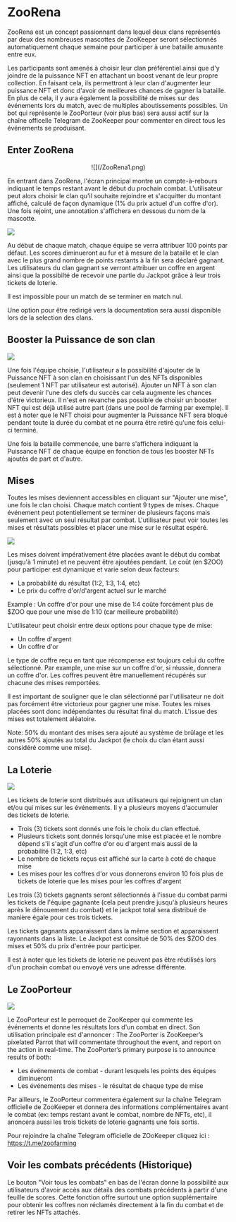 # ZooRena

ZooRena est un concept passionnant dans lequel deux clans représentés par deux des nombreuses mascottes de ZooKeeper seront sélectionnés automatiquement chaque semaine pour participer à une bataille amusante entre eux.

Les participants sont amenés à choisir leur clan préférentiel ainsi que d'y joindre de la puissance NFT en attachant un boost venant de leur propre collection.
En faisant cela, ils permettront à leur clan d'augmenter leur puissance NFT et donc d'avoir de meilleures chances de gagner la bataille. 
En plus de cela, il y aura également la possibilité de mises sur des événements lors du match, avec de multiples aboutissements possibles.
Un bot qui représente le ZooPorteur (voir plus bas) sera aussi actif sur la chaîne officelle Telegram de ZooKeeper pour commenter en direct tous les événements se produisant.

## Enter ZooRena

<center style={{marginTop:10}}>
![](/ZooRena1.png)
</center>

En entrant dans ZooRena, l'écran principal montre un compte-à-rebours indiquant le temps restant avant le début du prochain combat.
L'utilisateur peut alors choisir le clan qu'il souhaite rejoindre et s'acquitter du montant affiché, calculé de façon dynamique (1% du prix actuel d'un coffre d'or). Une fois rejoint, une annotation s'affichera en dessous du nom de la mascotte.

![](/ZooRena5.png)

Au début de chaque match, chaque équipe se verra attribuer 100 points par défaut. Les scores diminueront au fur et à mesure de la bataille et le clan avec le plus grand nombre de points restants à la fin sera déclaré gagnant.
Les utilisateurs du clan gagnant se verront attribuer un coffre en argent ainsi que la possibilté de recevoir une partie du Jackpot grâce à leur trois tickets de loterie. 

Il est impossible pour un match de se terminer en match nul.

Une option pour être redirigé vers la documentation sera aussi disponible lors de la selection des clans.

## Booster la Puissance de son clan

![](/ZooRena6.jpg)

Une fois l'équipe choisie, l'utilisateur a la possibilité d'ajouter de la Puissance NFT à son clan en choisissant l'un des NFTs disponibles (seulement 1 NFT par utilisateur est autorisé).
Ajouter un NFT à son clan peut devenir l'une des clefs du succès car cela augmente les chances d'être victorieux. 
Il n'est en revanche pas possible de choisir un booster NFT qui est déjà utilisé autre part (dans une pool de farming par exemple).
Il est à noter que le NFT choisi pour augmenter la Puissance NFT sera bloqué pendant toute la durée du combat et ne pourra être retiré qu'une fois celui-ci terminé.

Une fois la bataille commencée, une barre s'affichera indiquant la Puissance NFT de chaque équipe en fonction de tous les booster NFTs ajoutés de part et d'autre.

## Mises

Toutes les mises deviennent accessibles en cliquant sur "Ajouter une mise", une fois le clan choisi.
Chaque match contient 9 types de mises.
Chaque événement peut potentiellement se terminer de plusieurs façons mais seulement avec un seul résultat par combat. L'utilisateur peut voir toutes les mises et résultats possibles et placer une mise sur le résultat espéré.  

![](/ZooRena2.png)

Les mises doivent impérativement être placées avant le début du combat (jusqu'à 1 minute) et ne peuvent être ajoutées pendant. Le coût (en $ZOO) pour participer est dynamique et varie selon deux facteurs:

*   La probabilité du résultat (1:2, 1:3, 1:4, etc)
*   Le prix du coffre d'or/d'argent actuel sur le marché

Example : Un coffre d'or pour une mise de 1:4 coûte forcément plus de $ZOO que pour une mise de 1:10 (car meilleure probabilité) 

L'utilisateur peut choisir entre deux options pour chaque type de mise:
 
*   Un coffre d'argent
*   Un coffre d'or

Le type de coffre reçu en tant que récompense est toujours celui du coffre sélectionné. Par example, une mise sur un coffre d'or, si réussie, donnera un coffre d'or. Les coffres peuvent être manuellement récupérés sur chacune des mises remportées.

Il est important de souligner que le clan sélectionné par l'utilisateur ne doit pas forcément être victorieux pour gagner une mise. Toutes les mises placées sont donc indépendantes du résultat final du match.
L'issue des mises est totalement aléatoire.

Note: 50% du montant des mises sera ajouté au système de brûlage et les autres 50% ajoutés au total du Jackpot (le choix du clan étant aussi considéré comme une mise).

## La Loterie

![](/ZooRena3.png)

Les tickets de loterie sont distribués aux utilisateurs qui rejoignent un clan et/ou qui mises sur les événements. Il y a plusieurs moyens d'accumuler des tickets de loterie.

*   Trois (3) tickets sont donnés une fois le choix du clan effectué.
*   Plusieurs tickets sont donnés lorsqu'une mise est placée et le nombre dépend s'il s'agit d'un coffre d'or ou d'argent mais aussi de la probabilité (1:2, 1:3, etc)
*   Le nombre de tickets reçus est affiché sur la carte à coté de chaque mise
*   Les mises pour les coffres d'or vous donnerons environ 10 fois plus de tickets de loterie que les mises pour les coffres d'argent

Les trois (3) tickets gagnants seront sélectionnés à l'issue du combat parmi les tickets de l'équipe gagnante (cela peut prendre jusqu'à plusieurs heures après le dénouement du combat) et le jackpot total sera distribué de manière égale pour ces trois tickets.

Les tickets gagnants apparaissent dans la même section et apparaissent rayonnants dans la liste.
Le Jackpot est consitué de 50% des $ZOO des mises et 50% du prix d'entrée pour participer.

Il est à noter que les tickets de loterie ne peuvent pas être réutilisés lors d'un prochain combat ou envoyé vers une adresse différente.

## Le ZooPorteur

![](/ZooRena4.png)

Le ZooPorteur est le perroquet de ZooKeeper qui commente les événements et donne les résultats lors d'un combat en direct. Son utilisation principale est d'annoncer :
The ZooPorter is ZooKeeper’s pixelated Parrot that will commentate throughout the event, and report on the action in real-time. The ZooPorter’s primary purpose is to announce results of both: 

*   Les événements de combat - durant lesquels les points des équipes diminueront
*   Les événements des mises - le résultat de chaque type de mise

Par ailleurs, le ZooPorteur commentera également sur la chaîne Telegram officielle de ZooKeeper et donnera des informations complémentaires avant le combat (ex: temps restant avant le combat, nombre de NFTs, etc), il anoncera aussi les trois tickets de loterie gagnants une fois sortis.

Pour rejoindre la chaîne Telegram officielle de ZOoKeeper cliquez ici : https://t.me/zoofarming

## Voir les combats précédents (Historique)

Le bouton "Voir tous les combats" en bas de l'écran donne la possibilité aux utilisateurs d'avoir accès aux détails des combats précédents à partir d'une feuille de scores. 
Cette fonction offre surtout une option supplémentaire pour obtenir les coffres non réclamés directement à la fin du combat et de retirer les NFTs attachés.
